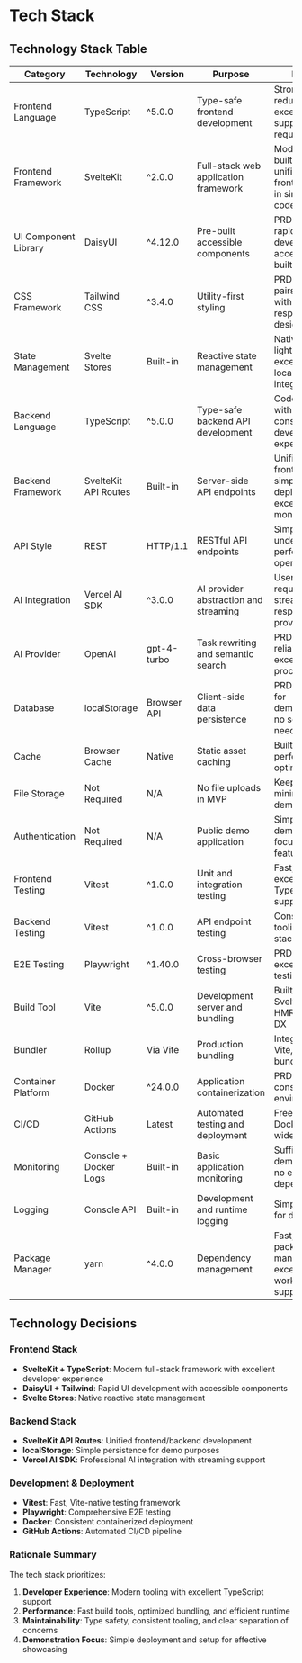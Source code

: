 # Tech Stack

## Technology Stack Table

| Category             | Technology            | Version     | Purpose                               | Rationale                                                                |
| -------------------- | --------------------- | ----------- | ------------------------------------- | ------------------------------------------------------------------------ |
| Frontend Language    | TypeScript            | ^5.0.0      | Type-safe frontend development        | Strong typing reduces bugs, excellent IDE support, PRD requirement       |
| Frontend Framework   | SvelteKit             | ^2.0.0      | Full-stack web application framework  | Modern DX, built-in SSR/SPA, unified frontend/backend in single codebase |
| UI Component Library | DaisyUI               | ^4.12.0     | Pre-built accessible components       | PRD requirement, rapid development, accessibility built-in               |
| CSS Framework        | Tailwind CSS          | ^3.4.0      | Utility-first styling                 | PRD requirement, pairs perfectly with DaisyUI, responsive design         |
| State Management     | Svelte Stores         | Built-in    | Reactive state management             | Native to Svelte, lightweight, excellent for localStorage integration    |
| Backend Language     | TypeScript            | ^5.0.0      | Type-safe backend API development     | Code sharing with frontend, consistent developer experience              |
| Backend Framework    | SvelteKit API Routes  | Built-in    | Server-side API endpoints             | Unified with frontend, simplified deployment, excellent for monolith     |
| API Style            | REST                  | HTTP/1.1    | RESTful API endpoints                 | Simple, well-understood, perfect for CRUD operations                     |
| AI Integration       | Vercel AI SDK         | ^3.0.0      | AI provider abstraction and streaming | User requirement, streaming responses, provider flexibility              |
| AI Provider          | OpenAI                | gpt-4-turbo | Task rewriting and semantic search    | PRD requirement, reliable API, excellent for text processing             |
| Database             | localStorage          | Browser API | Client-side data persistence          | PRD requirement for demonstration, no server setup needed                |
| Cache                | Browser Cache         | Native      | Static asset caching                  | Built-in performance optimization                                        |
| File Storage         | Not Required          | N/A         | No file uploads in MVP                | Keeps scope minimal for demonstration                                    |
| Authentication       | Not Required          | N/A         | Public demo application               | Simplifies demonstration, focus on core features                         |
| Frontend Testing     | Vitest                | ^1.0.0      | Unit and integration testing          | Fast, Vite-native, excellent TypeScript support                          |
| Backend Testing      | Vitest                | ^1.0.0      | API endpoint testing                  | Consistent tooling across stack                                          |
| E2E Testing          | Playwright            | ^1.40.0     | Cross-browser testing                 | PRD requirement, excellent mobile testing support                        |
| Build Tool           | Vite                  | ^5.0.0      | Development server and bundling       | Built into SvelteKit, fast HMR, excellent DX                             |
| Bundler              | Rollup                | Via Vite    | Production bundling                   | Integrated with Vite, optimal bundle sizes                               |
| Container Platform   | Docker                | ^24.0.0     | Application containerization          | PRD requirement, consistent environments                                 |
| CI/CD                | GitHub Actions        | Latest      | Automated testing and deployment      | Free, excellent Docker support, widely adopted                           |
| Monitoring           | Console + Docker Logs | Built-in    | Basic application monitoring          | Sufficient for demonstration, no external dependencies                   |
| Logging              | Console API           | Built-in    | Development and runtime logging       | Simple, effective for demo app                                           |
| Package Manager      | yarn                  | ^4.0.0      | Dependency management                 | Fast, modern package manager with excellent workspace support            |

## Technology Decisions

### Frontend Stack
- **SvelteKit + TypeScript**: Modern full-stack framework with excellent developer experience
- **DaisyUI + Tailwind**: Rapid UI development with accessible components
- **Svelte Stores**: Native reactive state management

### Backend Stack
- **SvelteKit API Routes**: Unified frontend/backend development
- **localStorage**: Simple persistence for demo purposes
- **Vercel AI SDK**: Professional AI integration with streaming support

### Development & Deployment
- **Vitest**: Fast, Vite-native testing framework
- **Playwright**: Comprehensive E2E testing
- **Docker**: Consistent containerized deployment
- **GitHub Actions**: Automated CI/CD pipeline

### Rationale Summary
The tech stack prioritizes:
1. **Developer Experience**: Modern tooling with excellent TypeScript support
2. **Performance**: Fast build tools, optimized bundling, and efficient runtime
3. **Maintainability**: Type safety, consistent tooling, and clear separation of concerns
4. **Demonstration Focus**: Simple deployment and setup for effective showcasing